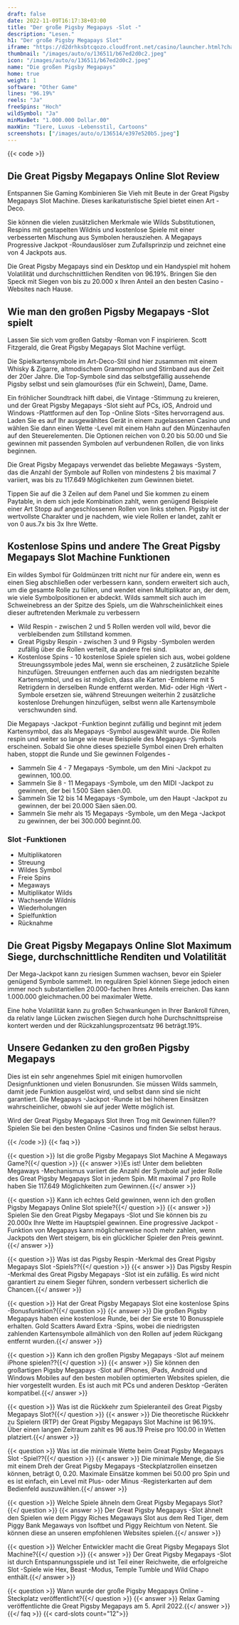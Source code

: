 ```yaml
---
draft: false
date: 2022-11-09T16:17:38+03:00
title: "Der große Pigsby Megapays -Slot -"
description: "Lesen."
h1: "Der große Pigsby Megapays Slot"
iframe: "https://d2drhksbtcqozo.cloudfront.net/casino/launcher.html?channel=web&gameid=greatpigsbymegapays&moneymode=fun&jurisdiction=MT&partnerid=1&apex=1&fullscreen=false"
thumbnail: "/images/auto/o/136511/b67ed2d0c2.jpeg"
icon: "/images/auto/o/136511/b67ed2d0c2.jpeg"
name: "Die großen Pigsby Megapays"
home: true
weight: 1
software: "Other Game"
lines: "96.19%"
reels: "Ja"
freeSpins: "Hoch"
wildSymbol: "Ja"
minMaxBet: "1.000.000 Dollar.00"
maxWin: "Tiere, Luxus -Lebensstil, Cartoons"
screenshots: ["/images/auto/o/136514/e397e520b5.jpeg"]
---
```


{{< code >}}<h2>Die Great Pigsby Megapays Online Slot Review</h2><p>Entspannen Sie Gaming Kombinieren Sie Vieh mit Beute in der Great Pigsby Megapays Slot Machine. Dieses karikaturistische Spiel bietet einen Art -Deco.</p><p>Sie können die vielen zusätzlichen Merkmale wie Wilds Substitutionen, Respins mit gestapelten Wildnis und kostenlose Spiele mit einer verbesserten Mischung aus Symbolen herausziehen. A Megapays Progressive Jackpot -Roundauslöser zum Zufallsprinzip und zeichnet eine von 4 Jackpots aus.</p><p>Die Great Pigsby Megapays sind ein Desktop und ein Handyspiel mit hohem Volatilität und durchschnittlichen Renditen von 96.19%. Bringen Sie den Speck mit Siegen von bis zu 20.000 x Ihren Anteil an den besten Casino -Websites nach Hause.</p><h2>Wie man den großen Pigsby Megapays -Slot spielt</h2><p>Lassen Sie sich vom großen Gatsby -Roman von F inspirieren. Scott Fitzgerald, die Great Pigsby Megapays Slot Machine verfügt.</p><p>Die Spielkartensymbole im Art-Deco-Stil sind hier zusammen mit einem Whisky & Zigarre, altmodischem Grammophon und Stirnband aus der Zeit der 20er Jahre. Die Top-Symbole sind das selbstgefällig aussehende Pigsby selbst und sein glamouröses (für ein Schwein), Dame, Dame.</p><p>Ein fröhlicher Soundtrack hilft dabei, die Vintage -Stimmung zu kreieren, und der Great Pigsby Megapays -Slot sieht auf PCs, iOS, Android und Windows -Plattformen auf den Top -Online Slots -Sites hervorragend aus. Laden Sie es auf Ihr ausgewähltes Gerät in einem zugelassenen Casino und wählen Sie dann einen Wette -Level mit einem Hahn auf den Münzenhaufen auf den Steuerelementen. Die Optionen reichen von 0.20 bis 50.00 und Sie gewinnen mit passenden Symbolen auf verbundenen Rollen, die von links beginnen.</p><p>Die Great Pigsby Megapays verwendet das beliebte Megaways -System, das die Anzahl der Symbole auf Rollen von mindestens 2 bis maximal 7 variiert, was bis zu 117.649 Möglichkeiten zum Gewinnen bietet.</p><p>Tippen Sie auf die 3 Zeilen auf dem Panel und Sie kommen zu einem Paytable, in dem sich jede Kombination zahlt, wenn genügend Beispiele einer Art Stopp auf angeschlossenen Rollen von links stehen. Pigsby ist der wertvollste Charakter und je nachdem, wie viele Rollen er landet, zahlt er von 0 aus.7x bis 3x Ihre Wette.</p><h2>Kostenlose Spins und andere The Great Pigsby Megapays Slot Machine Funktionen</h2><p>Ein wildes Symbol für Goldmünzen tritt nicht nur für andere ein, wenn es einen Sieg abschließen oder verbessern kann, sondern erweitert sich auch, um die gesamte Rolle zu füllen, und wendet einen Multiplikator an, der dem, wie viele Symbolpositionen er abdeckt. Wilds sammelt sich auch im Schweinebress an der Spitze des Spiels, um die Wahrscheinlichkeit eines dieser auftretenden Merkmale zu verbessern</p><ul><li>Wild Respin - zwischen 2 und 5 Rollen werden voll wild, bevor die verbleibenden zum Stillstand kommen.</li><li>Great Pigsby Respin - zwischen 3 und 9 Pigsby -Symbolen werden zufällig über die Rollen verteilt, da andere frei sind.</li><li>Kostenlose Spins - 10 kostenlose Spiele spielen sich aus, wobei goldene Streuungssymbole jedes Mal, wenn sie erscheinen, 2 zusätzliche Spiele hinzufügen. Streuungen entfernen auch das am niedrigsten bezahlte Kartensymbol, und es ist möglich, dass alle Karten -Embleme mit 5 Retrigdern in derselben Runde entfernt werden. Mid- oder High -Wert -Symbole ersetzen sie, während Streuungen weiterhin 2 zusätzliche kostenlose Drehungen hinzufügen, selbst wenn alle Kartensymbole verschwunden sind.</li></ul><p>Die Megapays -Jackpot -Funktion beginnt zufällig und beginnt mit jedem Kartensymbol, das als Megapays -Symbol ausgewählt wurde. Die Rollen respin und weiter so lange wie neue Beispiele des Megapays -Symbols erscheinen. Sobald Sie ohne dieses spezielle Symbol einen Dreh erhalten haben, stoppt die Runde und Sie gewinnen Folgendes -</p><ul><li>Sammeln Sie 4 - 7 Megapays -Symbole, um den Mini -Jackpot zu gewinnen, 100.00.</li><li>Sammeln Sie 8 - 11 Megapays -Symbole, um den MIDI -Jackpot zu gewinnen, der bei 1.500 Säen säen.00.</li><li>Sammeln Sie 12 bis 14 Megapays -Symbole, um den Haupt -Jackpot zu gewinnen, der bei 20.000 Säen säen.00.</li><li>Sammeln Sie mehr als 15 Megapays -Symbole, um den Mega -Jackpot zu gewinnen, der bei 300.000 beginnt.00.</li></ul><h3>
Slot -Funktionen</h3><ul>
<li></span>
Multiplikatoren</li>
<li></span>
Streuung</li>
<li></span>
Wildes Symbol</li>
<li></span>
Freie Spins</li>
<li></span>
Megaways</li>
<li></span>
Multiplikator Wilds</li>
<li></span>
Wachsende Wildnis</li>
<li></span>
Wiederholungen</li>
<li></span>
Spielfunktion</li>
<li></span>
Rücknahme</li></ul><h2>Die Great Pigsby Megapays Online Slot Maximum Siege, durchschnittliche Renditen und Volatilität</h2><p>Der Mega-Jackpot kann zu riesigen Summen wachsen, bevor ein Spieler genügend Symbole sammelt. Im regulären Spiel können Siege jedoch einen immer noch substantiellen 20.000-fachen Ihres Anteils erreichen. Das kann 1.000.000 gleichmachen.00 bei maximaler Wette.</p><p>Eine hohe Volatilität kann zu großen Schwankungen in Ihrer Bankroll führen, da relativ lange Lücken zwischen Siegen durch hohe Durchschnittspreise kontert werden und der Rückzahlungsprozentsatz 96 beträgt.19%.</p><h2>Unsere Gedanken zu den großen Pigsby Megapays</h2><p>Dies ist ein sehr angenehmes Spiel mit einigen humorvollen Designfunktionen und vielen Bonusrunden. Sie müssen Wilds sammeln, damit jede Funktion ausgelöst wird, und selbst dann sind sie nicht garantiert. Die Megapays -Jackpot -Runde ist bei höheren Einsätzen wahrscheinlicher, obwohl sie auf jeder Wette möglich ist.</p><p>Wird der Great Pigsby Megapays Slot Ihren Trog mit Gewinnen füllen?? Spielen Sie bei den besten Online -Casinos und finden Sie selbst heraus.</p>
{{< /code >}}
{{< faq >}}

{{< question >}} Ist die große Pigsby Megapays Slot Machine A Megaways Game?{{</ question >}}
{{< answer >}}Es ist! Unter dem beliebten Megaways -Mechanismus variiert die Anzahl der Symbole auf jeder Rolle des Great Pigsby Megapays Slot in jedem Spin. Mit maximal 7 pro Rolle haben Sie 117.649 Möglichkeiten zum Gewinnen.{{</ answer >}}

{{< question >}} Kann ich echtes Geld gewinnen, wenn ich den großen Pigsby Megapays Online Slot spiele?{{</ question >}}
{{< answer >}} Spielen Sie den Great Pigsby Megapays -Slot und Sie können bis zu 20.000x Ihre Wette im Hauptspiel gewinnen. Eine progressive Jackpot -Funktion von Megapays kann möglicherweise noch mehr zahlen, wenn Jackpots den Wert steigern, bis ein glücklicher Spieler den Preis gewinnt.{{</ answer >}}

{{< question >}} Was ist das Pigsby Respin -Merkmal des Great Pigsby Megapays Slot -Spiels??{{</ question >}}
{{< answer >}} Das Pigsby Respin -Merkmal des Great Pigsby Megapays -Slot ist ein zufällig. Es wird nicht garantiert zu einem Sieger führen, sondern verbessert sicherlich die Chancen.{{</ answer >}}

{{< question >}} Hat der Great Pigsby Megapays Slot eine kostenlose Spins -Bonusfunktion?{{</ question >}}
{{< answer >}} Die großen Pigsby Megapays haben eine kostenlose Runde, bei der Sie erste 10 Bonusspiele erhalten. Gold Scatters Award Extra -Spins, wobei die niedrigsten zahlenden Kartensymbole allmählich von den Rollen auf jedem Rückgang entfernt wurden.{{</ answer >}}

{{< question >}} Kann ich den großen Pigsby Megapays -Slot auf meinem iPhone spielen??{{</ question >}}
{{< answer >}} Sie können den großartigen Pigsby Megapays -Slot auf iPhones, iPads, Android und Windows Mobiles auf den besten mobilen optimierten Websites spielen, die hier vorgestellt wurden. Es ist auch mit PCs und anderen Desktop -Geräten kompatibel.{{</ answer >}}

{{< question >}} Was ist die Rückkehr zum Spieleranteil des Great Pigsby Megapays Slot?{{</ question >}}
{{< answer >}} Die theoretische Rückkehr zu Spielern (RTP) der Great Pigsby Megapays Slot Machine ist 96.19%. Über einen langen Zeitraum zahlt es 96 aus.19 Preise pro 100.00 in Wetten platziert.{{</ answer >}}

{{< question >}} Was ist die minimale Wette beim Great Pigsby Megapays Slot -Spiel??{{</ question >}}
{{< answer >}} Die minimale Menge, die Sie mit einem Dreh der Great Pigsby Megapays -Steckplatzrollen einsetzen können, beträgt 0, 0.20. Maximale Einsätze kommen bei 50.00 pro Spin und es ist einfach, ein Level mit Plus- oder Minus -Registerkarten auf dem Bedienfeld auszuwählen.{{</ answer >}}

{{< question >}} Welche Spiele ähneln dem Great Pigsby Megapays Slot?{{</ question >}}
{{< answer >}} Der Great Pigsby Megapays -Slot ähnelt den Spielen wie dem Piggy Riches Megaways Slot aus dem Red Tiger, dem Piggy Bank Megaways von Isoftbet und Piggy Reichtum von Netent. Sie können diese an unseren empfohlenen Websites spielen.{{</ answer >}}

{{< question >}} Welcher Entwickler macht die Great Pigsby Megapays Slot Machine?{{</ question >}}
{{< answer >}} Der Great Pigsby Megapays -Slot ist durch Entspannungsspiele und ist Teil einer Reichweite, die erfolgreiche Slot -Spiele wie Hex, Beast -Modus, Temple Tumble und Wild Chapo enthält.{{</ answer >}}

{{< question >}} Wann wurde der große Pigsby Megapays Online -Steckplatz veröffentlicht?{{</ question >}}
{{< answer >}} Relax Gaming veröffentlichte die Great Pigsby Megapays am 5. April 2022.{{</ answer >}}
{{</ faq >}}
{{< card-slots count="12">}}